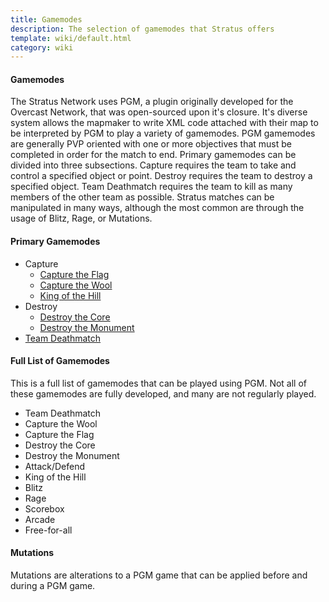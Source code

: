 ```yaml
---
title: Gamemodes
description: The selection of gamemodes that Stratus offers
template: wiki/default.html
category: wiki
---
```


#### Gamemodes

The Stratus Network uses PGM, a plugin originally developed for the Overcast Network, that was open-sourced upon it's closure. It's diverse system allows the mapmaker to write XML code attached with their map to be interpreted by PGM to play a variety of gamemodes. PGM gamemodes are generally PVP oriented with one or more objectives that must be completed in order for the match to end. Primary gamemodes can be divided into three subsections. Capture requires the team to take and control a specified object or point. Destroy requires the team to destroy a specified object. Team Deathmatch requires the team to kill as many members of the other team as possible. Stratus matches can be manipulated in many ways, although the most common are through the usage of Blitz, Rage, or Mutations.

#### Primary Gamemodes

- Capture
    - [Capture the Flag](/ctf)
    - [Capture the Wool](/ctw)
    - [King of the Hill](/koth)
- Destroy
    - [Destroy the Core](/dtc)
    - [Destroy the Monument](/dtm)
- [Team Deathmatch](/tdm)

#### Full List of Gamemodes

This is a full list of gamemodes that can be played using PGM. Not all of these gamemodes are fully developed, and many are not regularly played.

- Team Deathmatch
- Capture the Wool
- Capture the Flag
- Destroy the Core
- Destroy the Monument
- Attack/Defend
- King of the Hill
- Blitz
- Rage
- Scorebox
- Arcade
- Free-for-all

#### Mutations

Mutations are alterations to a PGM game that can be applied before and during a PGM game.
